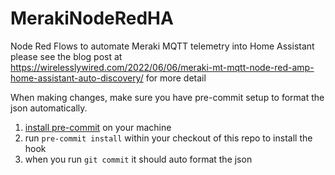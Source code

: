 # MerakiNodeRedHA
Node Red Flows to automate Meraki MQTT telemetry into Home Assistant
please see the blog post at https://wirelesslywired.com/2022/06/06/meraki-mt-mqtt-node-red-amp-home-assistant-auto-discovery/
for more detail


When making changes, make sure you have pre-commit setup to format the json automatically.
1. [install pre-commit](https://pre-commit.com/#install) on your machine
2. run `pre-commit install` within your checkout of this repo to install the hook
3. when you run `git commit` it should auto format the json
